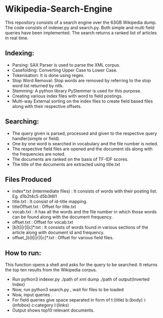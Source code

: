 # Wikipedia-Search-Engine
This repository consists of a search engine over the 63GB Wikipedia dump. The code consists of indexer.py and search.py. 
Both simple and multi field queries have been implemented. The search returns a ranked list of articles in real time. 

## Indexing:
+ Parsing: SAX Parser is used to parse the XML corpus.
+ Casefolding: Converting Upper Case to Lower Case.
+ Tokenisation: It is done using regex.
+ Stop Word Removal: Stop words are removed by referring to the stop word list returned by nltk.
+ Stemming: A python library PyStemmer is used for this purpose.
+ Creating various index files with word to field postings.
+ Multi-way External sorting on the index files to create field based files along with their respective offsets.

## Searching:
+ The query given is parsed, processed and given to the respective query handler(simple or field).
+ One by one word is searched in vocabulary and the file number is noted.
+ The respective field files are opened and the document ids along with the frequencies are noted.
+ The documents are ranked on the basis of TF-IDF scores.
+ The title of the documents are extracted using title.txt

## Files Produced
+ index*.txt (intermediate files) : It consists of words with their posting list. Eg. <word> d1b2t4c5 d5b3t6l1
+ title.txt : It consist of id-title mapping.
+ titleOffset.txt : Offset for title.txt
+ vocab.txt : It has all the words and the file number in which those words can be found along with the document frequency.
+ offset.txt : Offset for vocab.txt
+ [b|t|i|r|l|c]*.txt : It consists of words found in various sections of the article along with document id and frequency.
+ offset_[b|t|i|r|l|c]*.txt : Offset for various field files.

## How to run:

This function opens a shell and asks for the query to be searched. It returns the top ten results from the Wikipedia corpus.
+ Run python3 indexer.py ./path of xml dump ./path of output(Inverted Index)
+ Now, run python3 search.py , wait for files to be loaded 
+ Now, input queries .
+ For field queries give space separated in form of t:(title) b:(body)  i:(infobox)  c:category l:(links)
+ Output shows top10 relevant documents.
